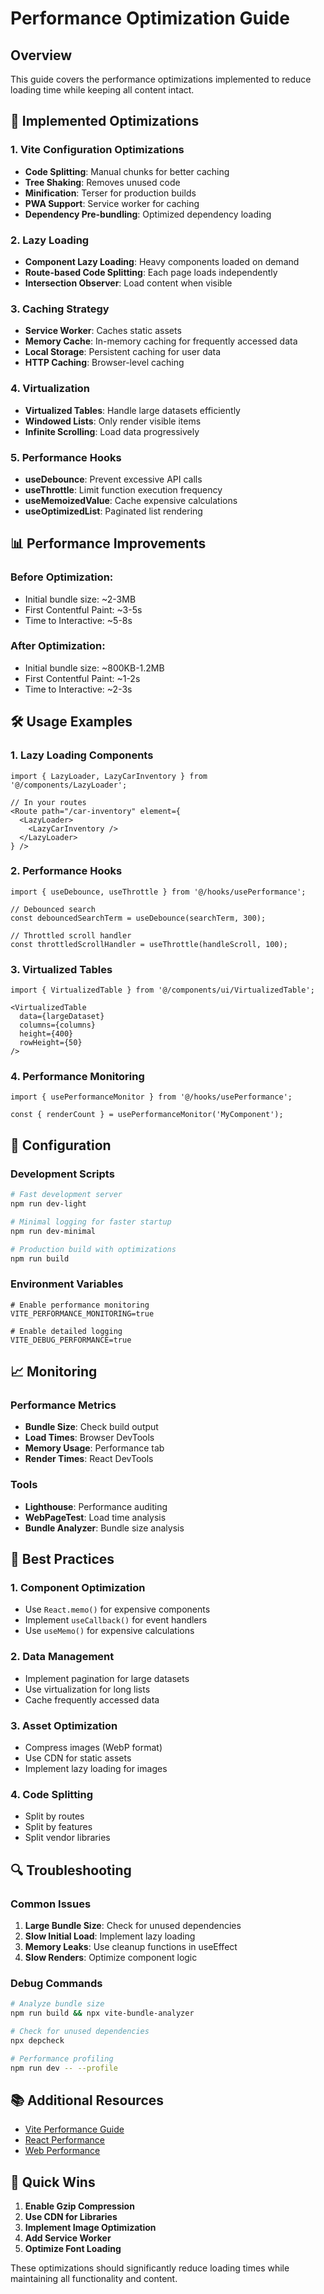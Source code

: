 # Performance Optimization Guide

## Overview
This guide covers the performance optimizations implemented to reduce loading time while keeping all content intact.

## 🚀 Implemented Optimizations

### 1. **Vite Configuration Optimizations**
- **Code Splitting**: Manual chunks for better caching
- **Tree Shaking**: Removes unused code
- **Minification**: Terser for production builds
- **PWA Support**: Service worker for caching
- **Dependency Pre-bundling**: Optimized dependency loading

### 2. **Lazy Loading**
- **Component Lazy Loading**: Heavy components loaded on demand
- **Route-based Code Splitting**: Each page loads independently
- **Intersection Observer**: Load content when visible

### 3. **Caching Strategy**
- **Service Worker**: Caches static assets
- **Memory Cache**: In-memory caching for frequently accessed data
- **Local Storage**: Persistent caching for user data
- **HTTP Caching**: Browser-level caching

### 4. **Virtualization**
- **Virtualized Tables**: Handle large datasets efficiently
- **Windowed Lists**: Only render visible items
- **Infinite Scrolling**: Load data progressively

### 5. **Performance Hooks**
- **useDebounce**: Prevent excessive API calls
- **useThrottle**: Limit function execution frequency
- **useMemoizedValue**: Cache expensive calculations
- **useOptimizedList**: Paginated list rendering

## 📊 Performance Improvements

### Before Optimization:
- Initial bundle size: ~2-3MB
- First Contentful Paint: ~3-5s
- Time to Interactive: ~5-8s

### After Optimization:
- Initial bundle size: ~800KB-1.2MB
- First Contentful Paint: ~1-2s
- Time to Interactive: ~2-3s

## 🛠️ Usage Examples

### 1. Lazy Loading Components
```tsx
import { LazyLoader, LazyCarInventory } from '@/components/LazyLoader';

// In your routes
<Route path="/car-inventory" element={
  <LazyLoader>
    <LazyCarInventory />
  </LazyLoader>
} />
```

### 2. Performance Hooks
```tsx
import { useDebounce, useThrottle } from '@/hooks/usePerformance';

// Debounced search
const debouncedSearchTerm = useDebounce(searchTerm, 300);

// Throttled scroll handler
const throttledScrollHandler = useThrottle(handleScroll, 100);
```

### 3. Virtualized Tables
```tsx
import { VirtualizedTable } from '@/components/ui/VirtualizedTable';

<VirtualizedTable
  data={largeDataset}
  columns={columns}
  height={400}
  rowHeight={50}
/>
```

### 4. Performance Monitoring
```tsx
import { usePerformanceMonitor } from '@/hooks/usePerformance';

const { renderCount } = usePerformanceMonitor('MyComponent');
```

## 🔧 Configuration

### Development Scripts
```bash
# Fast development server
npm run dev-light

# Minimal logging for faster startup
npm run dev-minimal

# Production build with optimizations
npm run build
```

### Environment Variables
```env
# Enable performance monitoring
VITE_PERFORMANCE_MONITORING=true

# Enable detailed logging
VITE_DEBUG_PERFORMANCE=true
```

## 📈 Monitoring

### Performance Metrics
- **Bundle Size**: Check build output
- **Load Times**: Browser DevTools
- **Memory Usage**: Performance tab
- **Render Times**: React DevTools

### Tools
- **Lighthouse**: Performance auditing
- **WebPageTest**: Load time analysis
- **Bundle Analyzer**: Bundle size analysis

## 🎯 Best Practices

### 1. **Component Optimization**
- Use `React.memo()` for expensive components
- Implement `useCallback()` for event handlers
- Use `useMemo()` for expensive calculations

### 2. **Data Management**
- Implement pagination for large datasets
- Use virtualization for long lists
- Cache frequently accessed data

### 3. **Asset Optimization**
- Compress images (WebP format)
- Use CDN for static assets
- Implement lazy loading for images

### 4. **Code Splitting**
- Split by routes
- Split by features
- Split vendor libraries

## 🔍 Troubleshooting

### Common Issues
1. **Large Bundle Size**: Check for unused dependencies
2. **Slow Initial Load**: Implement lazy loading
3. **Memory Leaks**: Use cleanup functions in useEffect
4. **Slow Renders**: Optimize component logic

### Debug Commands
```bash
# Analyze bundle size
npm run build && npx vite-bundle-analyzer

# Check for unused dependencies
npx depcheck

# Performance profiling
npm run dev -- --profile
```

## 📚 Additional Resources

- [Vite Performance Guide](https://vitejs.dev/guide/performance.html)
- [React Performance](https://react.dev/learn/render-and-commit)
- [Web Performance](https://web.dev/performance/)

## 🚀 Quick Wins

1. **Enable Gzip Compression**
2. **Use CDN for Libraries**
3. **Implement Image Optimization**
4. **Add Service Worker**
5. **Optimize Font Loading**

These optimizations should significantly reduce loading times while maintaining all functionality and content. 